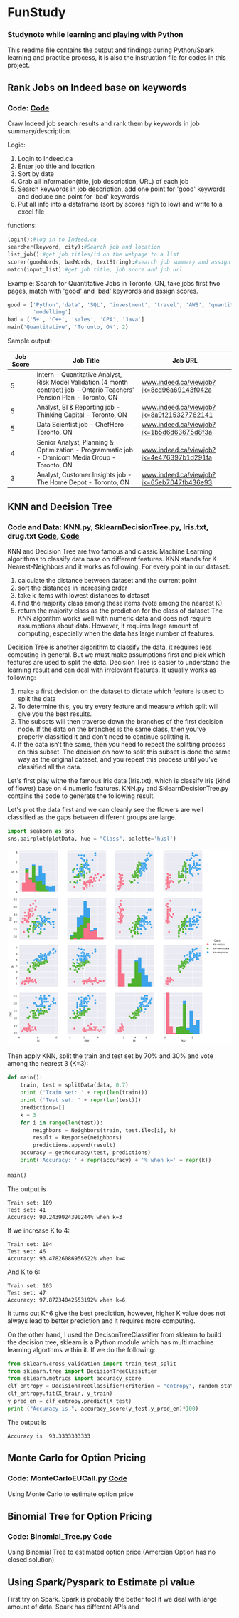 # FunStudy
### Studynote while learning and playing with Python
This readme file contains the output and findings during Python/Spark learning and practice process, it is also the instruction file for codes in this project.

## Rank Jobs on Indeed base on keywords
### Code: [Code](https://github.com/liamli0509/FunStudy/blob/master/Indeed_Find_Me_Jobs.py)

Craw Indeed job search results and rank them by keywords in job summary/description.

Logic:
1. Login to Indeed.ca
2. Enter job title and location
3. Sort by date
4. Grab all information(title, job description, URL) of each job
5. Search keywords in job description, add one point for 'good' keywords and deduce one point for 'bad' keywords
6. Put all info into a dataframe (sort by scores high to low) and write to a excel file

functions:
```python
login():#log in to Indeed.ca
searcher(keyword, city):#Search job and location
list_job():#get job titles/id on the webpage to a list
scorer(goodWords, badWords, textString):#search job summary and assign a score
match(input_list):#get job title, job score and job url
```

Example:
Search for Quantitative Jobs in Toronto, ON, take jobs first two pages, match with 'good' and 'bad' keywords and assign scores.

```python
good = ['Python','data', 'SQL', 'investment', 'travel', 'AWS', 'quantitative', 'analytical', 'master', 'MSc',\
        'modelling']
bad = ['5+', 'C++', 'sales', 'CPA', 'Java']
main('Quantitative', 'Toronto, ON', 2)
```

Sample output:

|Job Score|Job Title|Job URL|
| --- | --- | --- |
|5|Intern - Quantitative Analyst, Risk Model Validation (4 month contract) job - Ontario Teachers' Pension Plan - Toronto, ON |www.indeed.ca/viewjob?jk=8cd96a69143f042a|
|5|Analyst, BI & Reporting job - Thinking Capital - Toronto, ON|www.indeed.ca/viewjob?jk=8a9f215327782141|
|5|Data Scientist job - ChefHero - Toronto, ON |www.indeed.ca/viewjob?jk=1b5d6d63675d8f3a|
|4|Senior Analyst, Planning & Optimization - Programmatic job - Omnicom Media Group - Toronto, ON|www.indeed.ca/viewjob?jk=4e476397b1d291fa|
|3|Analyst, Customer Insights job - The Home Depot - Toronto, ON |www.indeed.ca/viewjob?jk=65eb7047fb436e93|


## KNN and Decision Tree
### Code and Data: KNN.py, SklearnDecisionTree.py, Iris.txt, drug.txt [Code](https://github.com/liamli0509/FunStudy/blob/master/KNN.py), [Code](https://github.com/liamli0509/FunStudy/blob/master/SklearnDecisionTree.py)
KNN and Decision Tree are two famous and classic Machine Learning algorithms to classify data base on different features. KNN stands for K-Nearest-Neighbors and it works as following.
For every point in our dataset:
1.	calculate the distance between dataset and the current point
2.	sort the distances in increasing order
3.	take k items with lowest distances to dataset
4.	find the majority class among these items (vote among the nearest K)
5.	return the majority class as the prediction for the class of dataset
The KNN algorithm works well with numeric data and does not require assumptions about data. However, it requires large amount of computing, especially when the data has large number of features.

Decision Tree is another algorithm to classify the data, it requires less computing in general. But we must make assumptions first and pick which features are used to split the data. Decision Tree is easier to understand the learning result and can deal with irrelevant features. It usually works as following:
1.	make a first decision on the dataset to dictate which feature is used to split the data
2.	To determine this, you try every feature and measure which split will give you the best results. 
3.	The subsets will then traverse down the branches of the first decision node. If the
data on the branches is the same class, then you’ve properly classified it and don’t need
to continue splitting it.
4.	If the data isn’t the same, then you need to repeat the splitting process on this subset. The decision on how to split this subset is done the same way as the original dataset, and you repeat this process until you’ve classified all the data.


Let's first play withe the famous Iris data (Iris.txt), which is classify Iris (kind of flower) base on 4 numeric features.
KNN.py and SklearnDecisionTree.py contains the code to generate the following result.

Let's plot the data first and we can cleanly see the flowers are well classified as the gaps between different groups are large.

```python
import seaborn as sns
sns.pairplot(plotData, hue = "Class", palette='husl')
```

![Image of Iris](https://github.com/liamli0509/FunStudy/blob/master/IrisPlot1.png)

Then apply KNN, split the train and test set by 70% and 30% and vote among the nearest 3 (K=3):
```python
def main():
	train, test = splitData(data, 0.7)
	print ('Train set: ' + repr(len(train)))
	print ('Test set: ' + repr(len(test)))
	predictions=[]
	k = 3
	for i in range(len(test)):
		neighbors = Neighbors(train, test.iloc[i], k)
		result = Response(neighbors)
		predictions.append(result)
	accuracy = getAccuracy(test, predictions)
	print('Accuracy: ' + repr(accuracy) + '% when k=' + repr(k))
	
main()
```
The output is
```
Train set: 109
Test set: 41
Accuracy: 90.2439024390244% when k=3
```
If we increase K to 4:
```
Train set: 104
Test set: 46
Accuracy: 93.47826086956522% when k=4
```
And K to 6:
```
Train set: 103
Test set: 47
Accuracy: 97.87234042553192% when k=6
```
It turns out K=6 give the best prediction, however, higher K value does not always lead to better prediction and it requires more computing.

On the other hand, I used the DecisonTreeClassifier from sklearn to build the decision tree, sklearn is a Python module which has multi machine learning algorthms within it.
If we do the following:
```python
from sklearn.cross_validation import train_test_split
from sklearn.tree import DecisionTreeClassifier
from sklearn.metrics import accuracy_score
clf_entropy = DecisionTreeClassifier(criterion = "entropy", random_state = 100, max_depth=3, min_samples_leaf=5)
clf_entropy.fit(X_train, y_train)
y_pred_en = clf_entropy.predict(X_test)
print ("Accuracy is ", accuracy_score(y_test,y_pred_en)*100)
```
The output is
```
Accuracy is  93.3333333333
```

## Monte Carlo for Option Pricing
### Code: MonteCarloEUCall.py [Code](https://github.com/liamli0509/FunStudy/blob/master/MonteCarloEUCall.py)
Using Monte Carlo to estimate option price

## Binomial Tree for Option Pricing
### Code: Binomial_Tree.py [Code](https://github.com/liamli0509/FunStudy/blob/master/Binomial_Tree.py)
Using Binomial Tree to estimated option price (Amercian Option has no closed solution)

## Using Spark/Pyspark to Estimate pi value
First try on Spark. Spark is probably the better tool if we deal with large amount of data. Spark has different APIs and 

